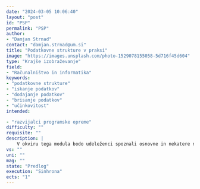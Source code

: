 ```yaml
---
date: "2024-03-05 10:06:40"
layout: "post"
id: "PSP"
permalink: "PSP"
author:
- "Damjan Strnad"
contact: "damjan.strnad@um.si"
title: "Podatkovne strukture v praksi"
image: "https://images.unsplash.com/photo-1529078155058-5d716f45d604"
type: "Krajše izobraževanje"
field:
- "Računalništvo in informatika"
keywords:
- "podatkovne strukture"
- "iskanje podatkov"
- "dodajanje podatkov"
- "brisanje podatkov"
- "učinkovitost"
intended:

- "razvijalci programske opreme"
difficulty: ""
requisite: ""
description: |
    V okviru tega modula bodo udeleženci spoznali osnovne in nekatere napredne podatkovne strukture za organizirano hrambo podatkov. Seznanili se bodo z osnovnimi operacijami na podatkovnih strukturah, kot so iskanje, dodajanje in brisanje podatkov, ter njihovo časovno zahtevnostjo. Teoretično znanje bodo podkrepili v praktičnem delu, kjer bodo za izbrane oblike realnih problemov uporabili različne podatkovne strukture in primerjali njihovo učinkovitost pri različnih razmerjih operacij iskanja, dodajanja in brisanja podatkov.
vs: ""
uni: ""
mag: ""
state: "Predlog"
execution: "Sinhrona"
ects: "1"
---
```

